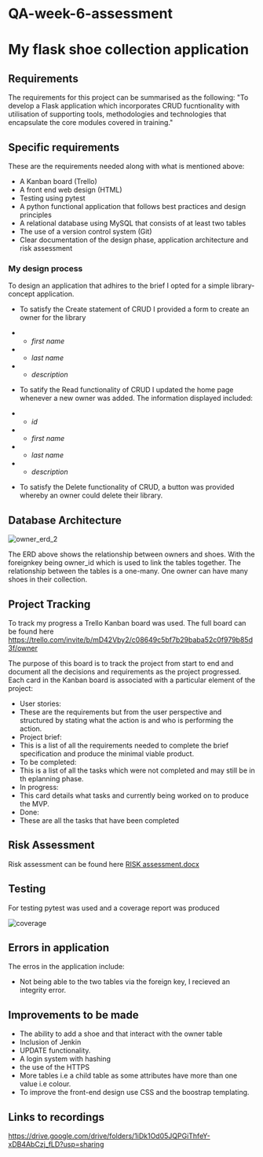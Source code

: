 # QA-week-6-assessment

# My flask shoe collection application

## Requirements

The requirements for this project can be summarised as the following:
"To develop a Flask application which incorporates CRUD fucntionality with utilisation of supporting tools, methodologies and technologies that encapsulate the core modules covered in training."

## Specific requirements

These are the requirements needed along with what is mentioned above:
* A Kanban board (Trello)
* A front end web design (HTML)
* Testing using pytest
* A python functional application that follows best practices and design principles
* A relational database using MySQL that consists of at least two tables
* The use of a version control system (Git)
* Clear documentation of the design phase, application architecture and risk assessment

### My design process

To design an application that adhires to the brief I opted for a simple library-concept application.

* To satisfy the Create statement of CRUD I provided a form to create an owner for the library
 * * *first name*
 * * *last name*
 * * *description*

* To satify the Read functionality of CRUD I updated the home page whenever a new owner was added. The information displayed included:
 * * *id*
 * * *first name*
 * * *last name*
 * * *description*

* To satisfy the Delete functionality of CRUD, a button was provided whereby an owner could delete their library.

## Database Architecture

![owner_erd_2](https://user-images.githubusercontent.com/71146682/164019482-877d3cc2-b864-4e11-ba48-ae56883845e6.jpg)

The ERD above shows the relationship between owners and shoes. With the foreignkey being owner_id which is used to link the tables together. The relationship between the tables is a one-many. One owner can have many shoes in their collection.

## Project Tracking

To track my progress a Trello Kanban board was used. The full board can be found here https://trello.com/invite/b/mD42Vby2/c08649c5bf7b29baba52c0f979b85d3f/owner

The purpose of this board is to track the project from start to end and document all the decisions and requirements as the project progressed. Each card in the Kanban board is associated with a particular element of the project:

*  User stories:
  * These are the requirements but from the user perspective and structured by stating what the action is and who is performing the action.
*  Project brief:
  * This is a list of all the requirements needed to complete the brief specification and produce the minimal viable product.
*  To be completed:
  * This is a list of all the tasks which were not completed and may still be in th eplanning phase.
*  In progress: 
  * This card details what tasks and currently being worked on to produce the MVP.
*  Done:
  * These are all the tasks that have been completed

## Risk Assessment
Risk assessment can be found here
[RISK assessment.docx](https://github.com/karljay98/QA-week-6-assessment/files/8514314/RISK.assessment.docx)

## Testing

For testing pytest was used and a coverage report was produced

![coverage](https://user-images.githubusercontent.com/71146682/164040802-a16a4255-560c-4423-8f21-e2585e245470.jpg)

## Errors in application

The erros in the application include:

* Not being able to the two tables via the foreign key, I recieved an integrity error.

## Improvements to be made

* The ability to add a shoe and that interact with the owner table
* Inclusion of Jenkin
* UPDATE functionality.
* A login system with hashing
* the use of the HTTPS
* More tables i.e a child table as some attributes have more than one value i.e colour.
* To improve the front-end design use CSS and the boostrap templating.


## Links to recordings

https://drive.google.com/drive/folders/1iDk1Od05JQPGiThfeY-xDB4AbCzj_fLD?usp=sharing





